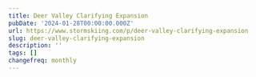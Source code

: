 ```yaml
---
title: Deer Valley Clarifying Expansion
pubDate: '2024-01-28T00:00:00.000Z'
url: https://www.stormskiing.com/p/deer-valley-clarifying-expansion
slug: deer-valley-clarifying-expansion
description: ''
tags: []
changefreq: monthly
---
```


<!-- Add post content below -->
